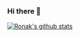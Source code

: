 ### Hi there 👋

<!--
**RonakMehta21/RonakMehta21** is a ✨ _special_ ✨ repository because its `README.md` (this file) appears on your GitHub profile.

Here are some ideas to get you started:

- 🔭 I’m currently working on ...
- 🌱 I’m currently learning ...
- 👯 I’m looking to collaborate on ...
- 🤔 I’m looking for help with ...
- 💬 Ask me about ...
- 📫 How to reach me: ...
- 😄 Pronouns: ...
- ⚡ Fun fact: ...
-->
[![Ronak's github stats](https://github-readme-stats.vercel.app/api?username=RonakMehta21&repo=github-readme-stats&count_private=true&show_icons=true)](https://github.com/RonakMehta21)
